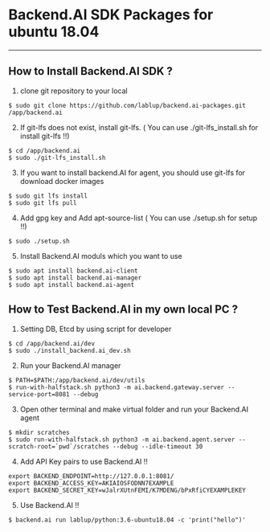 # Backend.AI SDK Packages for ubuntu 18.04  
  
------------------------------------  
## How to Install Backend.AI SDK ?
  
1) clone git repository to your local  
````  
$ sudo git clone https://github.com/lablup/backend.ai-packages.git /app/backend.ai   
````  

2) If git-lfs does not exist, install git-lfs. ( You can use ./git-lfs_install.sh for install git-lfs !!)  
````  
$ cd /app/backend.ai  
$ sudo ./git-lfs_install.sh
````  

3) If you want to install backend.AI for agent, you should use git-lfs for download docker images   
````  
$ sudo git lfs install  
$ sudo git lfs pull  
````  

4) Add gpg key and Add apt-source-list ( You can use ./setup.sh for setup !!)  
````  
$ sudo ./setup.sh  
````  

5) Install Backend.AI moduls which you want to use  
````  
$ sudo apt install backend.ai-client  
$ sudo apt install backend.ai-manager  
$ sudo apt install backend.ai-agent  
```` 

## How to Test Backend.AI in my own local PC ?  

1) Setting DB, Etcd by using script for developer  

````  
$ cd /app/backend.ai/dev
$ sudo ./install_backend.ai_dev.sh
````  

2) Run your Backend.AI manager  
````   
$ PATH=$PATH:/app/backend.ai/dev/utils
$ run-with-halfstack.sh python3 -m ai.backend.gateway.server --service-port=8081 --debug  
````  

3) Open other terminal and make virtual folder and run your Backend.AI agent  
````  
$ mkdir scratches
$ sudo run-with-halfstack.sh python3 -m ai.backend.agent.server --scratch-root=`pwd`/scratches --debug --idle-timeout 30   
````  

4) Add API Key pairs to use Backend.AI !!
````  
export BACKEND_ENDPOINT=http://127.0.0.1:8081/  
export BACKEND_ACCESS_KEY=AKIAIOSFODNN7EXAMPLE  
export BACKEND_SECRET_KEY=wJalrXUtnFEMI/K7MDENG/bPxRfiCYEXAMPLEKEY  
````  

5) Use Backend.AI !!
````  
$ backend.ai run lablup/python:3.6-ubuntu18.04 -c 'print("hello")'
````  
